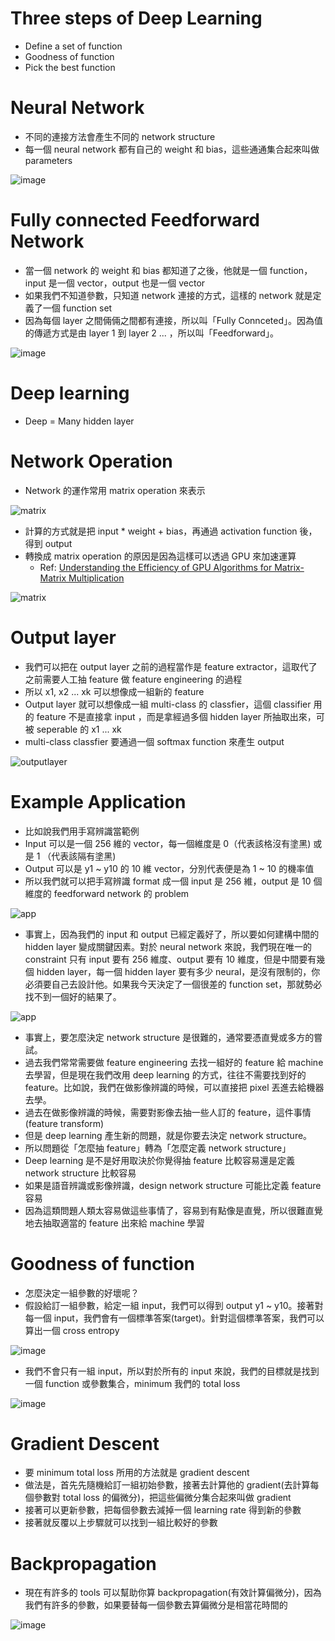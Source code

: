 # Three steps of Deep Learning
- Define a set of function
- Goodness of function
- Pick the best function

# Neural Network
- 不同的連接方法會產生不同的 network structure
- 每一個 neural network 都有自己的 weight 和 bias，這些通通集合起來叫做 parameters
 
 ![image](https://github.com/kevingo/ml-az/raw/cf894b563c3ae96df155adaa0b0124f68f6377fc/screenshots/neuralnetwork1.png)

# Fully connected Feedforward Network
- 當一個 network 的 weight 和 bias 都知道了之後，他就是一個 function，input 是一個 vector，output 也是一個 vector
- 如果我們不知道參數，只知道 network 連接的方式，這樣的 network 就是定義了一個 function set
- 因為每個 layer 之間倆倆之間都有連接，所以叫「Fully Connceted」。因為值的傳遞方式是由 layer 1 到 layer 2 ... ，所以叫「Feedforward」。

![image]()

# Deep learning
- Deep = Many hidden layer

# Network Operation
- Network 的運作常用 matrix operation 來表示

![matrix](https://github.com/kevingo/ml-az/blob/master/screenshots/matrixoperation.png?raw=true)

- 計算的方式就是把 input * weight + bias，再通過 activation function 後，得到 output
- 轉換成 matrix operation 的原因是因為這樣可以透過 GPU 來加速運算
	- Ref: [Understanding the Efficiency of GPU Algorithms for
Matrix-Matrix Multiplication](https://graphics.stanford.edu/papers/gpumatrixmult/gpumatrixmult.pdf) 

![matrix](https://github.com/kevingo/ml-az/blob/master/screenshots/matrixoperation2.png?raw=true)

# Output layer
- 我們可以把在 output layer 之前的過程當作是 feature extractor，這取代了之前需要人工抽 feature 做 feature engineering 的過程
- 所以 x1, x2 ... xk 可以想像成一組新的 feature
- Output layer 就可以想像成一組 multi-class 的 classfier，這個 classifier 用的 feature 不是直接拿 input ，而是拿經過多個 hidden layer 所抽取出來，可被 seperable 的 x1 ... xk
- multi-class classfier 要通過一個 softmax function 來產生 output

![outputlayer](https://github.com/kevingo/ml-az/blob/master/screenshots/outputlayer.png?raw=true)

# Example Application
- 比如說我們用手寫辨識當範例
- Input 可以是一個 256 維的 vector，每一個維度是 0（代表該格沒有塗黑) 或是 1 （代表該隔有塗黑)
- Output 可以是 y1 ~ y10 的 10 維 vector，分別代表便是為 1 ~ 10 的機率值
- 所以我們就可以把手寫辨識 format 成一個 input 是 256 維，output 是 10 個維度的 feedforward network 的 problem

![app](https://github.com/kevingo/ml-az/blob/master/screenshots/exampleapp1.png?raw=true)

- 事實上，因為我們的 input 和 output 已經定義好了，所以要如何建構中間的 hidden layer 變成關鍵因素。對於 neural network 來說，我們現在唯一的 constraint 只有 input 要有 256 維度、output 要有 10 維度，但是中間要有幾個 hidden layer，每一個 hidden layer 要有多少 neural，是沒有限制的，你必須要自己去設計他。如果我今天決定了一個很差的 function set，那就勢必找不到一個好的結果了。

![app](https://github.com/kevingo/ml-az/blob/master/screenshots/exampleapp2.png?raw=true)

- 事實上，要怎麼決定 network structure 是很難的，通常要憑直覺或多方的嘗試。
- 過去我們常常需要做 feature engineering 去找一組好的 feature 給 machine 去學習，但是現在我們改用 deep learning 的方式，往往不需要找到好的 feature。比如說，我們在做影像辨識的時候，可以直接把 pixel 丟進去給機器去學。
- 過去在做影像辨識的時候，需要對影像去抽一些人訂的 feature，這件事情(feature transform)
- 但是 deep learning 產生新的問題，就是你要去決定 network structure。
- 所以問題從「怎麼抽 feature」轉為「怎麼定義 network structure」
- Deep learning 是不是好用取決於你覺得抽 feature 比較容易還是定義 network structure 比較容易
- 如果是語音辨識或影像辨識，design network structure 可能比定義 feature 容易
- 因為這類問題人類太容易做這些事情了，容易到有點像是直覺，所以很難直覺地去抽取適當的 feature 出來給 machine 學習

# Goodness of function
- 怎麼決定一組參數的好壞呢？
- 假設給訂一組參數，給定一組 input，我們可以得到 output y1 ~ y10。接著對每一個 input，我們會有一個標準答案(target)。針對這個標準答案，我們可以算出一個 cross entropy 

![image](https://github.com/kevingo/ml-az/blob/master/screenshots/lossofexample.png?raw=true)

- 我們不會只有一組 input，所以對於所有的 input 來說，我們的目標就是找到一個 function 或參數集合，minimum 我們的 total loss

![image](https://github.com/kevingo/ml-az/blob/master/screenshots/totalloss.png?raw=true)

# Gradient Descent
- 要 minimum total loss 所用的方法就是 gradient descent
- 做法是，首先先隨機給訂一組初始參數，接著去計算他的 gradient(去計算每個參數對 total loss 的偏微分)，把這些偏微分集合起來叫做 gradient
-  接著可以更新參數，把每個參數去減掉一個 learning rate 得到新的參數
-  接著就反覆以上步驟就可以找到一組比較好的參數

# Backpropagation
- 現在有許多的 tools 可以幫助你算 backpropagation(有效計算偏微分)，因為我們有許多的參數，如果要替每一個參數去算偏微分是相當花時間的

![image](https://github.com/kevingo/ml-az/blob/master/screenshots/backpropagation.png?raw=true)



